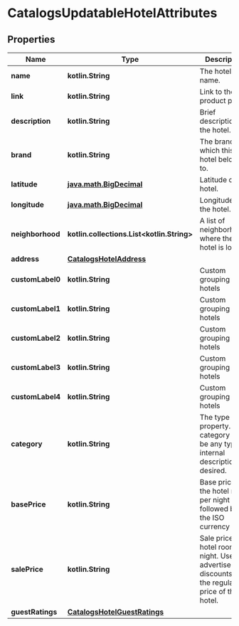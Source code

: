 
# CatalogsUpdatableHotelAttributes

## Properties
| Name | Type | Description | Notes |
| ------------ | ------------- | ------------- | ------------- |
| **name** | **kotlin.String** | The hotel&#39;s name. |  [optional] |
| **link** | **kotlin.String** | Link to the product page |  [optional] |
| **description** | **kotlin.String** | Brief description of the hotel. |  [optional] |
| **brand** | **kotlin.String** | The brand to which this hotel belongs to. |  [optional] |
| **latitude** | [**java.math.BigDecimal**](java.math.BigDecimal.md) | Latitude of the hotel. |  [optional] |
| **longitude** | [**java.math.BigDecimal**](java.math.BigDecimal.md) | Longitude of the hotel. |  [optional] |
| **neighborhood** | **kotlin.collections.List&lt;kotlin.String&gt;** | A list of neighborhoods where the hotel is located |  [optional] |
| **address** | [**CatalogsHotelAddress**](CatalogsHotelAddress.md) |  |  [optional] |
| **customLabel0** | **kotlin.String** | Custom grouping of hotels |  [optional] |
| **customLabel1** | **kotlin.String** | Custom grouping of hotels |  [optional] |
| **customLabel2** | **kotlin.String** | Custom grouping of hotels |  [optional] |
| **customLabel3** | **kotlin.String** | Custom grouping of hotels |  [optional] |
| **customLabel4** | **kotlin.String** | Custom grouping of hotels |  [optional] |
| **category** | **kotlin.String** | The type of property. The category can be any type of internal description desired. |  [optional] |
| **basePrice** | **kotlin.String** | Base price of the hotel room per night followed by the ISO currency code |  [optional] |
| **salePrice** | **kotlin.String** | Sale price of a hotel room per night. Used to advertise discounts off the regular price of the hotel. |  [optional] |
| **guestRatings** | [**CatalogsHotelGuestRatings**](CatalogsHotelGuestRatings.md) |  |  [optional] |



